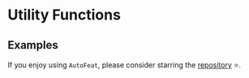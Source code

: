 # Utility Functions

## Examples

If you enjoy using `AutoFeat`, please consider starring the [repository](https://github.com/autonlab/AutoFeat) ⭐️.